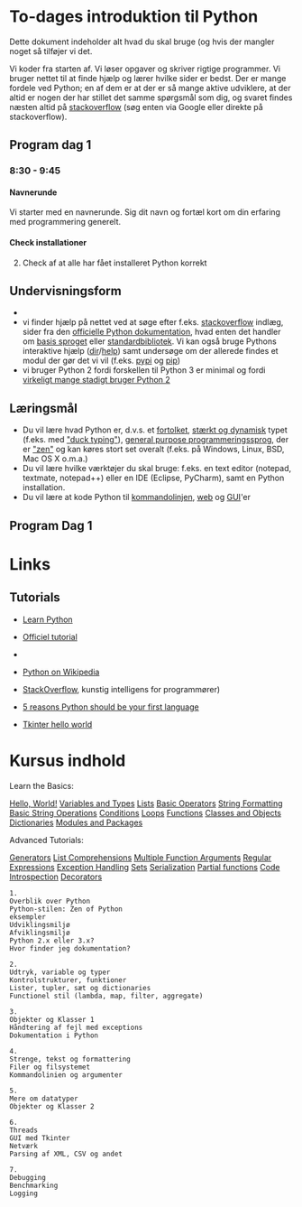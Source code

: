 # To-dages introduktion til Python

Dette dokument indeholder alt hvad du skal bruge (og hvis der mangler noget så tilføjer vi det. 

Vi koder fra starten af. Vi løser opgaver og skriver rigtige programmer. Vi bruger nettet til at finde hjælp og lærer hvilke sider er bedst. Der er mange fordele ved Python; en af dem er at der er så mange aktive udviklere, at der altid er nogen der har stillet det samme spørgsmål som dig, og svaret findes næsten altid på [stackoverflow](http://stackoverflow.com/) (søg enten via Google eller direkte på stackoverflow).

## Program dag 1

### 8:30 - 9:45

#### Navnerunde

Vi starter med en navnerunde. Sig dit navn og fortæl kort om din erfaring med programmering generelt.

#### Check installationer
2. Check af at alle har fået installeret Python korrekt


## Undervisningsform

* 
* vi finder hjælp på nettet ved at søge efter f.eks. [stackoverflow](http://stackoverflow.com/) indlæg, sider fra den [officielle Python dokumentation](https://docs.python.org/2/), hvad enten det handler om [basis sproget](https://docs.python.org/2/reference/index.html) eller [standardbibliotek](https://docs.python.org/2/library/index.html). Vi kan også bruge Pythons interaktive hjælp ([dir](https://docs.python.org/2/library/functions.html#dir)/[help](https://docs.python.org/2/library/functions.html#help)) samt undersøge om der allerede findes et modul der gør det vi vil (f.eks. [pypi](https://pypi.python.org/pypi) og [pip](http://www.pip-installer.org/en/latest/)) 
* vi bruger Python 2 fordi forskellen til Python 3 er minimal og fordi [virkeligt mange stadigt bruger Python 2](http://programmers.stackexchange.com/questions/63859/why-do-people-hesitate-to-use-python-3)

## Læringsmål

* Du vil lære hvad Python er, d.v.s. et [fortolket](http://en.wikipedia.org/wiki/Interpreted_language), [stærkt og dynamisk](http://stackoverflow.com/questions/2351190/static-dynamic-vs-strong-weak) typet (f.eks. med ["duck typing"](http://en.wikipedia.org/wiki/Duck_typing#In_Python)), [general purpose programmeringssprog](http://en.wikipedia.org/wiki/General-purpose_programming_language), der er ["zen"](http://legacy.python.org/dev/peps/pep-0020/) og kan køres stort set overalt (f.eks. på Windows, Linux, BSD, Mac OS X o.m.a.)
* Du vil lære hvilke værktøjer du skal bruge: f.eks. en text editor (notepad, textmate, notepad++) eller en IDE (Eclipse, PyCharm), samt en Python installation.
* Du vil lære at kode Python til [kommandolinjen](http://stackoverflow.com/questions/1077347/hello-world-in-python), [web](http://flask.pocoo.org/docs/quickstart/) og [GUI](http://effbot.org/tkinterbook/tkinter-hello-tkinter.htm)'er

## Program Dag 1

# Links

## Tutorials

* [Learn Python](http://www.learnpython.org/)
* [Officiel tutorial](https://docs.python.org/2/tutorial/)
* 

* [Python on Wikipedia](http://en.wikipedia.org/wiki/Python_(programming_language))
* [StackOverflow](http://www.stackoverflow.com), kunstig intelligens for programmører)
* [5 reasons Python should be your first language](http://blog.trinket.io/why-python/)
* [Tkinter hello world](http://effbot.org/tkinterbook/tkinter-hello-tkinter.htm)

# Kursus indhold

Learn the Basics:

[Hello, World!](http://www.learnpython.org/en/Hello%2C_World%21)
[Variables and Types](http://www.learnpython.org/en/Variables_and_Types)
[Lists](http://www.learnpython.org/en/Lists)
[Basic Operators](http://www.learnpython.org/en/Basic_Operators)
[String Formatting](http://www.learnpython.org/en/String_Formatting)
[Basic String Operations](http://www.learnpython.org/en/Basic_String_Operations)
[Conditions](http://www.learnpython.org/en/Conditions)
[Loops](http://www.learnpython.org/en/Loops)
[Functions](http://www.learnpython.org/en/Functions)
[Classes and Objects](http://www.learnpython.org/en/Classes_and_Objects)
[Dictionaries](http://www.learnpython.org/en/Dictionaries)
[Modules and Packages](http://www.learnpython.org/en/Modules_and_Packages)

Advanced Tutorials:

[Generators](http://www.learnpython.org/en/Generators)
[List Comprehensions](http://www.learnpython.org/en/List_Comprehensions)
[Multiple Function Arguments](http://www.learnpython.org/en/Multiple_Function_Arguments)
[Regular Expressions](http://www.learnpython.org/en/Regular_Expressions)
[Exception Handling](http://www.learnpython.org/en/Exception_Handling)
[Sets](http://www.learnpython.org/en/Sets)
[Serialization](http://www.learnpython.org/en/Serialization)
[Partial functions](http://www.learnpython.org/en/Partial_functions)
[Code Introspection](http://www.learnpython.org/en/Code_Introspection)
[Decorators](http://www.learnpython.org/en/Decorators)



```
1.
Overblik over Python
Python-stilen: Zen of Python
eksempler
Udviklingsmiljø
Afviklingsmiljø
Python 2.x eller 3.x?
Hvor finder jeg dokumentation?
 
2.
Udtryk, variable og typer
Kontrolstrukturer, funktioner
Lister, tupler, sæt og dictionaries
Functionel stil (lambda, map, filter, aggregate)
 
3.
Objekter og Klasser 1
Håndtering af fejl med exceptions
Dokumentation i Python
 
4.
Strenge, tekst og formattering
Filer og filsystemet
Kommandolinien og argumenter
 
5.
Mere om datatyper
Objekter og Klasser 2
 
6.
Threads
GUI med Tkinter
Netværk
Parsing af XML, CSV og andet
 
7.
Debugging
Benchmarking
Logging
```